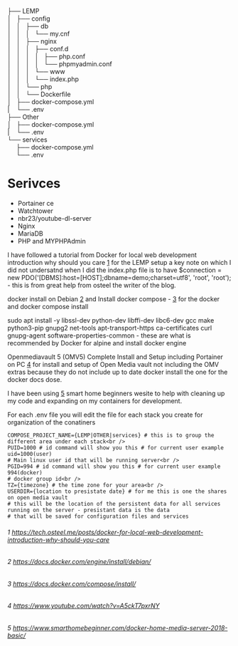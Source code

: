 ├── LEMP <br />
│   ├── config <br />
│   │   ├── db <br />
│   │   │   └── my.cnf <br />
│   │   ├── nginx <br />
│   │   │   ├── conf.d <br />
│   │   │   │   ├── php.conf <br />
│   │   │   │   └── phpmyadmin.conf <br />
│   │   │   └── www <br />
│   │   │       └── index.php <br />
│   │   └── php <br />
│   │       └── Dockerfile <br />
│   ├── docker-compose.yml <br />
|    └── .env <br />
├── Other <br />
│   ├── docker-compose.yml <br />
|    └── .env <br />
└── services <br />
     ├── docker-compose.yml <br />
     └── .env <br />

# Serivces
- Portainer ce
- Watchtower
- nbr23/youtube-dl-server
- Nginx
- MariaDB
- PHP and MYPHPAdmin

I have followed a tutorial from Docker for local web development introduction why should you care <a href="https://github.com/jackfusion/server/blob/master/README.md#1-httpstechosteelmepostsdocker-for-local-web-development-introduction-why-should-you-care">1</a> for the LEMP setup a key note on which I did not undersatnd when I did the index.php file is to have $connection = new PDO('[DBMS]:host=[HOST];dbname=demo;charset=utf8', 'root', 'root'); - this is from great help from osteel the writer of the blog.

docker install on Debian <a href="https://github.com/jackfusion/server/blob/master/README.md#5-httpswwwsmarthomebeginnercomdocker-home-media-server-2018-basic">2</a> and Install docker compose - <a href="https://github.com/jackfusion/server/blob/master/README.md#3-httpsdocsdockercomcomposeinstall">3</a> for the docker and docker compose install

sudo apt install -y libssl-dev python-dev libffi-dev libc6-dev gcc make python3-pip gnupg2 net-tools apt-transport-https ca-certificates curl gnupg-agent software-properties-common - these are what is recommended by Docker for alpine and install docker engine

Openmediavault 5 (OMV5) Complete Install and Setup including Portainer on PC <a href="https://github.com/jackfusion/server/blob/master/README.md#4-httpswwwyoutubecomwatchva5ckt7pxrny">4</a> for install and setup of Open Media vault not including the OMV extras because they do not include up to date docker install the one for the docker docs dose.


I have been using <a href="https://github.com/jackfusion/server/blob/master/README.md#5-httpswwwsmarthomebeginnercomdocker-home-media-server-2018-basic">5</a> smart home beginners wesite to help with cleaning up my code and expanding on my containers for development.

For each .env file you will edit the file for each stack you create for organization of the conatiners<br />
```
COMPOSE_PROJECT_NAME={LEMP|OTHER|services} # this is to group the different area under each stack<br />
PUID=1000 # id command will show you this # for current user example uid=1000(user)
# Main linux user id that will be running server<br />
PGID=994 # id command will show you this # for current user example 994(docker)
# docker group id<br />
TZ={timezone} # the time zone for your area<br />
USERDIR={location to presistate date} # for me this is one the shares on open media vault
# this will be the location of the persistent data for all services running on the server - presistant data is the data 
# that will be saved for configuration files and services
```
###### 1 https://tech.osteel.me/posts/docker-for-local-web-development-introduction-why-should-you-care<br />
###### 2 https://docs.docker.com/engine/install/debian/<br />
###### 3 https://docs.docker.com/compose/install/<br />
###### 4 https://www.youtube.com/watch?v=A5ckT7pxrNY<br />
###### 5 https://www.smarthomebeginner.com/docker-home-media-server-2018-basic/<br />
